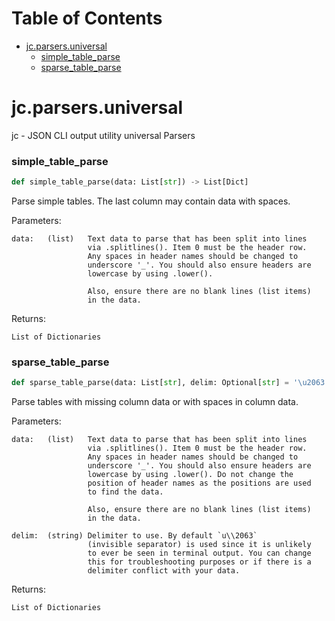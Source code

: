 # Table of Contents

* [jc.parsers.universal](#jc.parsers.universal)
  * [simple\_table\_parse](#jc.parsers.universal.simple_table_parse)
  * [sparse\_table\_parse](#jc.parsers.universal.sparse_table_parse)

<a id="jc.parsers.universal"></a>

# jc.parsers.universal

jc - JSON CLI output utility universal Parsers

<a id="jc.parsers.universal.simple_table_parse"></a>

### simple\_table\_parse

```python
def simple_table_parse(data: List[str]) -> List[Dict]
```

Parse simple tables. The last column may contain data with spaces.

Parameters:

    data:   (list)   Text data to parse that has been split into lines
                     via .splitlines(). Item 0 must be the header row.
                     Any spaces in header names should be changed to
                     underscore '_'. You should also ensure headers are
                     lowercase by using .lower().

                     Also, ensure there are no blank lines (list items)
                     in the data.

Returns:

    List of Dictionaries

<a id="jc.parsers.universal.sparse_table_parse"></a>

### sparse\_table\_parse

```python
def sparse_table_parse(data: List[str], delim: Optional[str] = '\u2063') -> List[Dict]
```

Parse tables with missing column data or with spaces in column data.

Parameters:

    data:   (list)   Text data to parse that has been split into lines
                     via .splitlines(). Item 0 must be the header row.
                     Any spaces in header names should be changed to
                     underscore '_'. You should also ensure headers are
                     lowercase by using .lower(). Do not change the
                     position of header names as the positions are used
                     to find the data.

                     Also, ensure there are no blank lines (list items)
                     in the data.

    delim:  (string) Delimiter to use. By default `u\\2063`
                     (invisible separator) is used since it is unlikely
                     to ever be seen in terminal output. You can change
                     this for troubleshooting purposes or if there is a
                     delimiter conflict with your data.

Returns:

    List of Dictionaries

